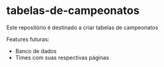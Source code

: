 # tabelas-de-campeonatos
Este repositório é destinado a criar tabelas de campeonatos

Features futuras:
- Banco de dados
- Times com suas respectivas páginas

